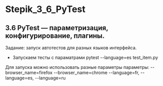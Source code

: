 # Stepik_3_6_PyTest
<H2>3.6 PyTest — параметризация, конфигурирование, плагины.</H2>

Задание: запуск автотестов для разных языков интерфейса.

- Запускаем тесты с параматрами pytest --language=es test_item.py

Для запуска можно использовать разные параметры параметры:
--browser_name=firefox
--browser_name=chrome
--language=fr, --language=es, --language=ru
